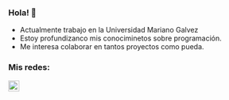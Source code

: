 ### Hola!  👋

- Actualmente trabajo en la Universidad Mariano Galvez 
- Estoy profundizanco mis conociminetos sobre programación. 
- Me interesa colaborar en tantos proyectos como pueda. 

### Mis redes:

[<img align="left" alt="hiramRV | LinkedIn" width="22px" src="https://cdn.jsdelivr.net/npm/simple-icons@v3/icons/linkedin.svg" />][linkedin]


[linkedin]: https://www.linkedin.com/in/steven-rubio-vasquez-2431ab1a6/
